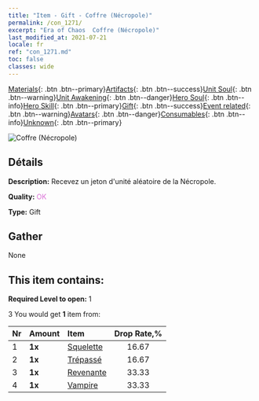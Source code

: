 ```yaml
---
title: "Item - Gift - Coffre (Nécropole)"
permalink: /con_1271/
excerpt: "Era of Chaos  Coffre (Nécropole)"
last_modified_at: 2021-07-21
locale: fr
ref: "con_1271.md"
toc: false
classes: wide
---
```

 [Materials](/ItemsFR/){: .btn .btn--primary}[Artifacts](/ItemsFR/Artifacts/){: .btn .btn--success}[Unit Soul](/ItemsFR/UnitSoul/){: .btn .btn--warning}[Unit Awakening](/ItemsFR/UnitAwakening/){: .btn .btn--danger}[Hero Soul](/ItemsFR/HeroSoul/){: .btn .btn--info}[Hero Skill](/ItemsFR/HeroSkill/){: .btn .btn--primary}[Gift](/ItemsFR/Gift/){: .btn .btn--success}[Event related](/ItemsFR/Events/){: .btn .btn--warning}[Avatars](/ItemsFR/Avatars/){: .btn .btn--danger}[Consumables](/ItemsFR/Consumables/){: .btn .btn--info}[Unknown](/ItemsFR/Unknown/){: .btn .btn--primary}

 ![Coffre (Nécropole)](/images/t/i_904003.png)

## Détails
 **Description:** Recevez un jeton d'unité aléatoire de la Nécropole.

 **Quality:** <span style="color: #DA70D6">OK</span>

 **Type:** Gift

## Gather

  None

## This item contains:

 **Required Level to open:** 1

 3 You would get **1** item  from:

  | Nr | Amount |     Item    | Drop Rate,% |
  |:---|:-------|:------------|:---------:|
  | 1 |  **1x** | [Squelette](/ItemsFR/unt_208/) | 16.67 | 
  | 2 |  **1x** | [Trépassé](/ItemsFR/unt_209/) | 16.67 | 
  | 3 |  **1x** | [Revenante](/ItemsFR/unt_210/) | 33.33 | 
  | 4 |  **1x** | [Vampire](/ItemsFR/unt_211/) | 33.33 | 

